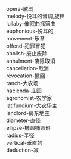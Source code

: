 opera-歌剧<br>
melody-悦耳的音调,旋律<br>
lullaby-催眠曲摇篮曲<br>
euphonious-悦耳的<br>
movement-乐章<br>
offend-犯罪冒犯<br>
abolish-废止废除<br>
annulment-废除取消<br>
cancellation-取消<br>
revocation-撤回<br>
ranch-大农场<br>
hacienda-庄园<br>
agronomist-农学家<br>
latifundium-大农场主<br>
landlord-房东地主<br>
diameter-直径<br>
ellipse-椭圆椭圆形<br>
radius-半径<br>
vertical-垂直的<br>
deduction-减<br>
<br>
<br>